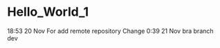 Hello_World_1
=============
18:53 20 Nov
For add remote repository
Change 0:39 21 Nov
bra
branch dev
